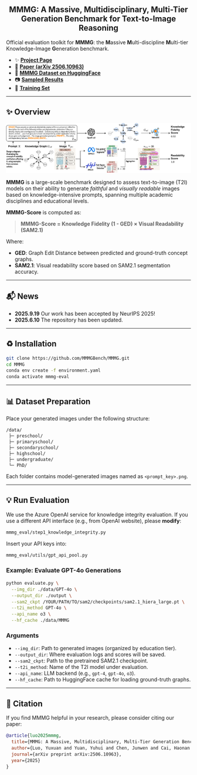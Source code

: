 <h2 align="center">
  <b>MMMG: A Massive, Multidisciplinary, Multi-Tier Generation Benchmark for Text-to-Image Reasoning</b>

</h2>

Official evaluation toolkit for **MMMG**: the **M**assive **M**ulti-discipline **M**ulti-tier Knowledge-Image **G**eneration benchmark.

* ✨ **[Project Page](https://mmmgbench.github.io/)**
* 📄 **[Paper (arXiv 2506.10963)](https://arxiv.org/abs/2506.10963)**
* 💾 **[MMMG Dataset on HuggingFace](https://huggingface.co/datasets/MMMGBench/MMMG)**
* 📷 **[Sampled Results](https://huggingface.co/datasets/MMMGBench/MMMG_Result)**
* 📂 **[Training Set](https://huggingface.co/datasets/MMMGBench/MMMG_Train)**

---


## ✨ Overview
![teaser](imgs/figure5.jpg)

**MMMG** is a large-scale benchmark designed to assess text-to-image (T2I) models on their ability to generate *faithful* and *visually readable* images based on knowledge-intensive prompts, spanning multiple academic disciplines and educational levels.

**MMMG-Score** is computed as:

> **MMMG-Score = Knowledge Fidelity (1 - GED) × Visual Readability (SAM2.1)**

Where:

* **GED**: Graph Edit Distance between predicted and ground-truth concept graphs.
* **SAM2.1**: Visual readability score based on SAM2.1 segmentation accuracy.

---

## 📬 News
- **2025.9.19** Our work has been accepted by NeurIPS 2025!
- **2025.6.10** The repository has been updated.

---

## ♻️ Installation

```bash
git clone https://github.com/MMMGBench/MMMG.git
cd MMMG
conda env create -f environment.yaml
conda activate mmmg-eval
```

---

## 📊 Dataset Preparation

Place your generated images under the following structure:

```
/data/
 ├─ preschool/
 ├─ primaryschool/
 ├─ secondaryschool/
 ├─ highschool/
 ├─ undergraduate/
 └─ PhD/
```

Each folder contains model-generated images named as `<prompt_key>.png`.

---

## 💡 Run Evaluation

We use the Azure OpenAI service for knowledge integrity evaluation. If you use a different API interface (e.g., from OpenAI website), please **modify**:

```bash
mmmg_eval/step1_knowledge_integrity.py
```

Insert your API keys into:

```bash
mmmg_eval/utils/gpt_api_pool.py
```

### Example: Evaluate GPT-4o Generations

```bash
python evaluate.py \
  --img_dir ./data/GPT-4o \
  --output_dir ./output \
  --sam2_ckpt /YOUR/PATH/TO/sam2/checkpoints/sam2.1_hiera_large.pt \
  --t2i_method GPT-4o \
  --api_name o3 \
  --hf_cache ./data/MMMG
```

### Arguments

* `--img_dir`: Path to generated images (organized by education tier).
* `--output_dir`: Where evaluation logs and scores will be saved.
* `--sam2_ckpt`: Path to the pretrained SAM2.1 checkpoint.
* `--t2i_method`: Name of the T2I model under evaluation.
* `--api_name`: LLM backend (e.g., `gpt-4`, `gpt-4o`, `o3`).
* `--hf_cache`: Path to HuggingFace cache for loading ground-truth graphs.

---

## 📅 Citation

If you find MMMG helpful in your research, please consider citing our paper:

```bibtex
@article{luo2025mmmg,
  title={MMMG: A Massive, Multidisciplinary, Multi-Tier Generation Benchmark for Text-to-Image Reasoning},
  author={Luo, Yuxuan and Yuan, Yuhui and Chen, Junwen and Cai, Haonan and Yue, Ziyi and Yang, Yuwei and Daha, Fatima Zohra and Li, Ji and Lian, Zhouhui},
  journal={arXiv preprint arXiv:2506.10963},
  year={2025}
}
```